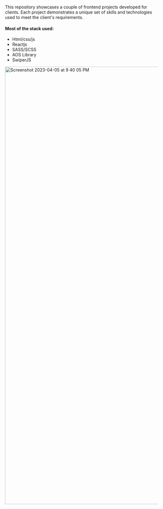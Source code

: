 This repository showcases a couple of frontend projects developed for clients. Each project demonstrates a unique set of skills and technologies used to meet the client's requirements.

#### Most of the stack used:
- Html/css/js
- Reactjs
- SASS/SCSS
- AOS Library
- SwiperJS

<img width="1440" alt="Screenshot 2023-04-05 at 9 40 05 PM" src="https://user-images.githubusercontent.com/37541648/230147874-082e5192-4e4a-4a08-a748-b59d5b9993ee.png">
